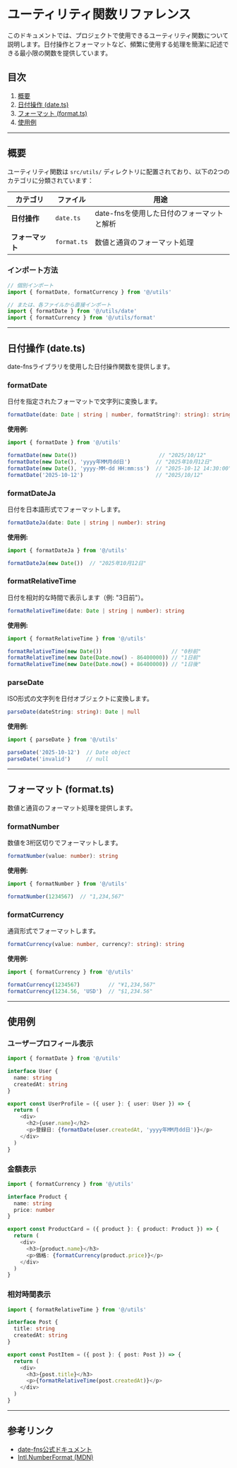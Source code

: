 # ユーティリティ関数リファレンス

このドキュメントでは、プロジェクトで使用できるユーティリティ関数について説明します。日付操作とフォーマットなど、頻繁に使用する処理を簡潔に記述できる最小限の関数を提供しています。

## 目次

1. [概要](#概要)
2. [日付操作 (date.ts)](#日付操作-datets)
3. [フォーマット (format.ts)](#フォーマット-formatts)
4. [使用例](#使用例)

---

## 概要

ユーティリティ関数は `src/utils/` ディレクトリに配置されており、以下の2つのカテゴリに分類されています：

| カテゴリ | ファイル | 用途 |
|---------|---------|------|
| **日付操作** | `date.ts` | date-fnsを使用した日付のフォーマットと解析 |
| **フォーマット** | `format.ts` | 数値と通貨のフォーマット処理 |

### インポート方法

```typescript
// 個別インポート
import { formatDate, formatCurrency } from '@/utils'

// または、各ファイルから直接インポート
import { formatDate } from '@/utils/date'
import { formatCurrency } from '@/utils/format'
```

---

## 日付操作 (date.ts)

date-fnsライブラリを使用した日付操作関数を提供します。

### formatDate

日付を指定されたフォーマットで文字列に変換します。

```typescript
formatDate(date: Date | string | number, formatString?: string): string
```

**使用例:**

```typescript
import { formatDate } from '@/utils'

formatDate(new Date())                          // "2025/10/12"
formatDate(new Date(), 'yyyy年MM月dd日')        // "2025年10月12日"
formatDate(new Date(), 'yyyy-MM-dd HH:mm:ss')  // "2025-10-12 14:30:00"
formatDate('2025-10-12')                       // "2025/10/12"
```

### formatDateJa

日付を日本語形式でフォーマットします。

```typescript
formatDateJa(date: Date | string | number): string
```

**使用例:**

```typescript
import { formatDateJa } from '@/utils'

formatDateJa(new Date())  // "2025年10月12日"
```

### formatRelativeTime

日付を相対的な時間で表示します（例: "3日前"）。

```typescript
formatRelativeTime(date: Date | string | number): string
```

**使用例:**

```typescript
import { formatRelativeTime } from '@/utils'

formatRelativeTime(new Date())                      // "0秒前"
formatRelativeTime(new Date(Date.now() - 86400000)) // "1日前"
formatRelativeTime(new Date(Date.now() + 86400000)) // "1日後"
```

### parseDate

ISO形式の文字列を日付オブジェクトに変換します。

```typescript
parseDate(dateString: string): Date | null
```

**使用例:**

```typescript
import { parseDate } from '@/utils'

parseDate('2025-10-12')  // Date object
parseDate('invalid')     // null
```

---

## フォーマット (format.ts)

数値と通貨のフォーマット処理を提供します。

### formatNumber

数値を3桁区切りでフォーマットします。

```typescript
formatNumber(value: number): string
```

**使用例:**

```typescript
import { formatNumber } from '@/utils'

formatNumber(1234567)  // "1,234,567"
```

### formatCurrency

通貨形式でフォーマットします。

```typescript
formatCurrency(value: number, currency?: string): string
```

**使用例:**

```typescript
import { formatCurrency } from '@/utils'

formatCurrency(1234567)         // "¥1,234,567"
formatCurrency(1234.56, 'USD')  // "$1,234.56"
```

---

## 使用例

### ユーザープロフィール表示

```typescript
import { formatDate } from '@/utils'

interface User {
  name: string
  createdAt: string
}

export const UserProfile = ({ user }: { user: User }) => {
  return (
    <div>
      <h2>{user.name}</h2>
      <p>登録日: {formatDate(user.createdAt, 'yyyy年MM月dd日')}</p>
    </div>
  )
}
```

### 金額表示

```typescript
import { formatCurrency } from '@/utils'

interface Product {
  name: string
  price: number
}

export const ProductCard = ({ product }: { product: Product }) => {
  return (
    <div>
      <h3>{product.name}</h3>
      <p>価格: {formatCurrency(product.price)}</p>
    </div>
  )
}
```

### 相対時間表示

```typescript
import { formatRelativeTime } from '@/utils'

interface Post {
  title: string
  createdAt: string
}

export const PostItem = ({ post }: { post: Post }) => {
  return (
    <div>
      <h3>{post.title}</h3>
      <p>{formatRelativeTime(post.createdAt)}</p>
    </div>
  )
}
```

---

## 参考リンク

- [date-fns公式ドキュメント](https://date-fns.org/)
- [Intl.NumberFormat (MDN)](https://developer.mozilla.org/ja/docs/Web/JavaScript/Reference/Global_Objects/Intl/NumberFormat)
